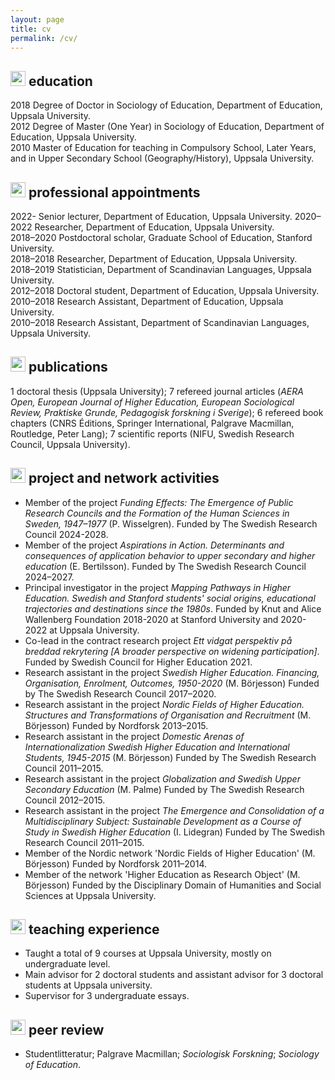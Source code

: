 ```yaml
---
layout: page
title: cv
permalink: /cv/
---
```


## <img src="https://tdalberg.github.io/files/graduation-cap.svg" height="24"> education

2018    Degree of Doctor in Sociology of Education, Department of Education, Uppsala University.  
2012    Degree of Master (One Year) in Sociology of Education, Department of Education, Uppsala University.  
2010    Master of Education for teaching in Compulsory School, Later Years, and in Upper Secondary School (Geography/History), Uppsala University.  

## <img src="https://tdalberg.github.io/files/user-tie.svg" height="24"> professional appointments

2022-     Senior lecturer, Department of Education, Uppsala University. 
2020–2022 Researcher, Department of Education, Uppsala University.  
2018–2020 Postdoctoral scholar, Graduate School of Education, Stanford University.  
2018–2018 Researcher, Department of Education, Uppsala University.  
2018–2019 Statistician, Department of Scandinavian Languages, Uppsala University.  
2012–2018 Doctoral student, Department of Education, Uppsala University.  
2010–2018 Research Assistant, Department of Education, Uppsala University.  
2010–2018 Research Assistant, Department of Scandinavian Languages, Uppsala University.  

## <img src="https://tdalberg.github.io/files/file-alt-solid.svg" height="24"> publications

1 doctoral thesis (Uppsala University); 7 refereed journal articles (_AERA Open, European Journal of Higher Education, European Sociological Review, Praktiske Grunde, Pedagogisk forskning i Sverige_); 6 refereed book chapters (CNRS Éditions, Springer International, Palgrave Macmillan, Routledge, Peter Lang); 7 scientific reports (NIFU, Swedish Research Council, Uppsala University).

## <img src="https://tdalberg.github.io/files/project-diagram.svg" height="24"> project and network activities

- Member of the project *Funding Effects: The Emergence of Public Research Councils and the Formation of the Human Sciences in Sweden, 1947–1977* (P. Wisselgren). Funded by The Swedish Research Council 2024-2028.
- Member of the project *Aspirations in Action. Determinants and consequences of application behavior to upper secondary and higher education* (E. Bertilsson). Funded by The Swedish Research Council 2024–2027.
- Principal investigator in the project *Mapping Pathways in Higher Education. Swedish and Stanford students' social origins, educational trajectories and destinations since the 1980s*. Funded by Knut and Alice Wallenberg Foundation 2018-2020 at Stanford University and 2020-2022 at Uppsala University. 
- Co-lead in the contract research project *Ett vidgat perspektiv på breddad rekrytering [A broader perspective on widening participation]*. Funded by Swedish Council for Higher Education 2021. 
- Research assistant in the project _Swedish Higher Education. Financing, Organisation, Enrolment, Outcomes, 1950-2020_ (M. Börjesson) Funded by The Swedish Research Council 2017–2020.
- Research assistant in the project _Nordic Fields of Higher Education. Structures and Transformations of Organisation and Recruitment_ (M. Börjesson) Funded by Nordforsk 2013–2015.
- Research assistant in the project _Domestic Arenas of Internationalization Swedish Higher Education and International Students, 1945-2015_ (M. Börjesson) Funded by The Swedish Research Council 2011–2015.
- Research assistant in the project _Globalization and Swedish Upper Secondary Education_ (M. Palme) Funded by The Swedish Research Council 2012–2015.
- Research assistant in the project _The Emergence and Consolidation of a Multidisciplinary Subject: Sustainable Development as a Course of Study in Swedish Higher Education_ (I. Lidegran) Funded by The Swedish Research Council 2011–2015.
- Member of the Nordic network 'Nordic Fields of Higher Education' (M. Börjesson) Funded by Nordforsk 2011–2014.
- Member of the network 'Higher Education as Research Object' (M. Börjesson) Funded by the Disciplinary Domain of Humanities and Social Sciences at Uppsala University.

## <img src="https://tdalberg.github.io/files/chalkboard-teacher.svg" height="24"> teaching experience

- Taught a total of 9 courses at Uppsala University, mostly on undergraduate level.
- Main advisor for 2 doctoral students and assistant advisor for 3 doctoral students at Uppsala university.
- Supervisor for 3 undergraduate essays. 

## <img src="https://tdalberg.github.io/files/comments.svg" height="24"> peer review

- Studentlitteratur; Palgrave Macmillan; *Sociologisk Forskning*; *Sociology of Education*.